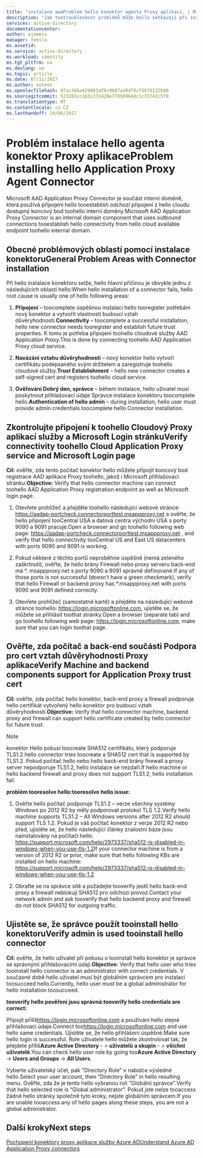 ```yaml
---
title: "instalace aaaProblem hello konektor agenta Proxy aplikací. | Microsoft Docs"
description: "Jak tootroubleshoot problémů může hello setkávají při instalaci agenta konektor Proxy aplikace"
services: active-directory
documentationcenter: 
author: ajamess
manager: femila
ms.assetid: 
ms.service: active-directory
ms.workload: identity
ms.tgt_pltfrm: na
ms.devlang: na
ms.topic: article
ms.date: 07/11/2017
ms.author: asteen
ms.openlocfilehash: 07ac366a429083af0c9b87aa9df9cf3876132b90
ms.sourcegitcommit: 523283cc1b3c37c428e77850964dc1c33742c5f0
ms.translationtype: MT
ms.contentlocale: cs-CZ
ms.lasthandoff: 10/06/2017
---
```

# <a name="problem-installing-hello-application-proxy-agent-connector"></a><span data-ttu-id="09d35-103">Problém instalace hello agenta konektor Proxy aplikace</span><span class="sxs-lookup"><span data-stu-id="09d35-103">Problem installing hello Application Proxy Agent Connector</span></span>

<span data-ttu-id="09d35-104">Microsoft AAD Application Proxy Connector je součást interní doméně, která používá připojení hello tooestablish odchozí připojení z hello cloudu dostupný koncový bod toohello interní domény.</span><span class="sxs-lookup"><span data-stu-id="09d35-104">Microsoft AAD Application Proxy Connector is an internal domain component that uses outbound connections tooestablish hello connectivity from hello cloud available endpoint toohello internal domain.</span></span>

## <a name="general-problem-areas-with-connector-installation"></a><span data-ttu-id="09d35-105">Obecné problémových oblastí pomocí instalace konektoru</span><span class="sxs-lookup"><span data-stu-id="09d35-105">General Problem Areas with Connector installation</span></span>

<span data-ttu-id="09d35-106">Při hello instalace konektoru selže, hello hlavní příčinou je obvykle jednu z následujících oblastí hello:</span><span class="sxs-lookup"><span data-stu-id="09d35-106">When hello installation of a connector fails, hello root cause is usually one of hello following areas:</span></span>

1.  <span data-ttu-id="09d35-107">**Připojení** – toocomplete úspěšnou instalaci hello tooregister potřebám nový konektor a vytvořit vlastnosti budoucí vztah důvěryhodnosti.</span><span class="sxs-lookup"><span data-stu-id="09d35-107">**Connectivity** – toocomplete a successful installation, hello new connector needs tooregister and establish future trust properties.</span></span> <span data-ttu-id="09d35-108">K tomu je potřeba připojení toohello cloudové služby AAD Application Proxy.</span><span class="sxs-lookup"><span data-stu-id="09d35-108">This is done by connecting toohello AAD Application Proxy cloud service.</span></span>

2.  <span data-ttu-id="09d35-109">**Navázání vztahu důvěryhodnosti** – nový konektor hello vytvoří certifikátu podepsaného svým držitelem a zaregistruje toohello cloudové služby.</span><span class="sxs-lookup"><span data-stu-id="09d35-109">**Trust Establishment** – hello new connector creates a self-signed cert and registers toohello cloud service.</span></span>

3.  <span data-ttu-id="09d35-110">**Ověřování Dobrý den, správce** – během instalace, hello uživatel musí poskytnout přihlašovací údaje Správce instalace konektoru toocomplete hello.</span><span class="sxs-lookup"><span data-stu-id="09d35-110">**Authentication of hello admin** – during installation, hello user must provide admin credentials toocomplete hello Connector installation.</span></span>

## <a name="verify-connectivity-toohello-cloud-application-proxy-service-and-microsoft-login-page"></a><span data-ttu-id="09d35-111">Zkontrolujte připojení k toohello Cloudový Proxy aplikací služby a Microsoft Login stránku</span><span class="sxs-lookup"><span data-stu-id="09d35-111">Verify connectivity toohello Cloud Application Proxy service and Microsoft Login page</span></span>

<span data-ttu-id="09d35-112">**Cíl:** ověřte, zda tento počítač konektor hello můžete připojit koncový bod registrace AAD aplikace Proxy toohello, jakož i Microsoft přihlašovací stránku.</span><span class="sxs-lookup"><span data-stu-id="09d35-112">**Objective:** Verify that hello connector machine can connect toohello AAD Application Proxy registration endpoint as well as Microsoft login page.</span></span>

1.  <span data-ttu-id="09d35-113">Otevřete prohlížeč a přejděte toohello následující webové stránce: <https://aadap-portcheck.connectorporttest.msappproxy.net> a ověřte, že hello připojení tooCentral USA a datová centra východní USA s porty 9090 a 9091 pracuje.</span><span class="sxs-lookup"><span data-stu-id="09d35-113">Open a browser and go toohello following web page: <https://aadap-portcheck.connectorporttest.msappproxy.net> , and verify that hello connectivity tooCentral US and East US datacenters with ports 9090 and 9091 is working.</span></span>

2.  <span data-ttu-id="09d35-114">Pokud některé z těchto portů neproběhne úspěšně (nemá zeleného zaškrtnutí), ověřte, že hello brány Firewall nebo proxy serveru back-end má \*. msappproxy.net s porty 9090 a 9091 správně definované.</span><span class="sxs-lookup"><span data-stu-id="09d35-114">If any of those ports is not successful (doesn’t have a green checkmark), verify that hello Firewall or backend proxy has \*.msappproxy.net with ports 9090 and 9091 defined correctly.</span></span>

3.  <span data-ttu-id="09d35-115">Otevřete prohlížeč (samostatné kartě) a přejděte na následující webové stránce toohello: <https://login.microsoftonline.com>, ujistěte se, že můžete se přihlásit toothat stránky.</span><span class="sxs-lookup"><span data-stu-id="09d35-115">Open a browser (separate tab) and go toohello following web page: <https://login.microsoftonline.com>, make sure that you can login toothat page.</span></span>

## <a name="verify-machine-and-backend-components-support-for-application-proxy-trust-cert"></a><span data-ttu-id="09d35-116">Ověřte, zda počítač a back-end součásti Podpora pro cert vztah důvěryhodnosti Proxy aplikace</span><span class="sxs-lookup"><span data-stu-id="09d35-116">Verify Machine and backend components support for Application Proxy trust cert</span></span>

<span data-ttu-id="09d35-117">**Cíl:** ověřte, zda počítač hello konektor, back-end proxy a firewall podporuje hello certifikát vytvořený hello konektor pro budoucí vztah důvěryhodnosti.</span><span class="sxs-lookup"><span data-stu-id="09d35-117">**Objective:** Verify that hello connector machine, backend proxy and firewall can support hello certificate created by hello connector for future trust.</span></span>

>[!NOTE]
><span data-ttu-id="09d35-118">konektor Hello pokusí toocreate SHA512 certifikátu, který podporuje TLS1.2.</span><span class="sxs-lookup"><span data-stu-id="09d35-118">hello connector tries toocreate a SHA512 cert that is supported by TLS1.2.</span></span> <span data-ttu-id="09d35-119">Pokud počítač hello nebo hello back-end brány firewall a proxy server nepodporuje TLS1.2, hello instalace se nezdaří.</span><span class="sxs-lookup"><span data-stu-id="09d35-119">If hello machine or hello backend firewall and proxy does not support TLS1.2, hello installation fail.</span></span>
>
>

<span data-ttu-id="09d35-120">**problém tooresolve hello:**</span><span class="sxs-lookup"><span data-stu-id="09d35-120">**tooresolve hello issue:**</span></span>

1.  <span data-ttu-id="09d35-121">Ověřte hello počítač podporuje TLS1.2 – verze všechny systémy Windows po 2012 R2 by měly podporovat protokol TLS 1.2.</span><span class="sxs-lookup"><span data-stu-id="09d35-121">Verify hello machine supports TLS1.2 – All Windows versions after 2012 R2 should support TLS 1.2.</span></span> <span data-ttu-id="09d35-122">Pokud je váš počítač konektor z verze 2012 R2 nebo před, ujistěte se, že hello následující články znalostní báze jsou nainstalovány na počítači hello: <https://support.microsoft.com/help/2973337/sha512-is-disabled-in-windows-when-you-use-tls-1.2></span><span class="sxs-lookup"><span data-stu-id="09d35-122">If your connector machine is from a version of 2012 R2 or prior, make sure that hello following KBs are installed on hello machine: <https://support.microsoft.com/help/2973337/sha512-is-disabled-in-windows-when-you-use-tls-1.2></span></span>

2.  <span data-ttu-id="09d35-123">Obraťte se na správce sítě a požádejte tooverify jestli hello back-end proxy a firewall neblokují SHA512 pro odchozí provoz.</span><span class="sxs-lookup"><span data-stu-id="09d35-123">Contact your network admin and ask tooverify that hello backend proxy and firewall do not block SHA512 for outgoing traffic.</span></span>

## <a name="verify-admin-is-used-tooinstall-hello-connector"></a><span data-ttu-id="09d35-124">Ujistěte se, že správce použít tooinstall hello konektoru</span><span class="sxs-lookup"><span data-stu-id="09d35-124">Verify admin is used tooinstall hello connector</span></span>

<span data-ttu-id="09d35-125">**Cíl:** ověřte, že hello uživatel při pokusu o tooinstall hello konektor je správce se správnými přihlašovacími údaji.</span><span class="sxs-lookup"><span data-stu-id="09d35-125">**Objective:** Verify that hello user who tries tooinstall hello connector is an administrator with correct credentials.</span></span> <span data-ttu-id="09d35-126">V současné době hello uživatel musí být globálním správcem pro instalaci toosucceed hello.</span><span class="sxs-lookup"><span data-stu-id="09d35-126">Currently, hello user must be a global administrator for hello installation toosucceed.</span></span>

<span data-ttu-id="09d35-127">**tooverify hello pověření jsou správná:**</span><span class="sxs-lookup"><span data-stu-id="09d35-127">**tooverify hello credentials are correct:**</span></span>

<span data-ttu-id="09d35-128">Připojit příliš<https://login.microsoftonline.com> a používání hello stejné přihlašovací údaje.</span><span class="sxs-lookup"><span data-stu-id="09d35-128">Connect too<https://login.microsoftonline.com> and use hello same credentials.</span></span> <span data-ttu-id="09d35-129">Ujistěte se, že hello přihlášení úspěšné.</span><span class="sxs-lookup"><span data-stu-id="09d35-129">Make sure hello login is successful.</span></span> <span data-ttu-id="09d35-130">Role uživatele hello můžete zkontrolovat tak, že přejdete příliš**Azure Active Directory**  - &gt; **uživatelů a skupin**  - &gt; **všichni uživatelé**.</span><span class="sxs-lookup"><span data-stu-id="09d35-130">You can check hello user role by going too**Azure Active Directory** -&gt; **Users and Groups** -&gt; **All Users**.</span></span> 

<span data-ttu-id="09d35-131">Vyberte uživatelský účet, pak "Directory Role" v nabídce výsledné hello.</span><span class="sxs-lookup"><span data-stu-id="09d35-131">Select your user account, then “Directory Role” in hello resulting menu.</span></span> <span data-ttu-id="09d35-132">Ověřte, zda že je tento hello vybranou roli "Globální správce".</span><span class="sxs-lookup"><span data-stu-id="09d35-132">Verify that hello selected role is “Global administrator”.</span></span> <span data-ttu-id="09d35-133">Pokud jste nelze tooaccess žádné hello stránky společně tyto kroky, nejste globálním správcem.</span><span class="sxs-lookup"><span data-stu-id="09d35-133">If you are unable tooaccess any of hello pages along these steps, you are not a global administrator.</span></span>

## <a name="next-steps"></a><span data-ttu-id="09d35-134">Další kroky</span><span class="sxs-lookup"><span data-stu-id="09d35-134">Next steps</span></span>
[<span data-ttu-id="09d35-135">Pochopení konektory proxy aplikace služby Azure AD</span><span class="sxs-lookup"><span data-stu-id="09d35-135">Understand Azure AD Application Proxy connectors</span></span>](application-proxy-understand-connectors.md)
